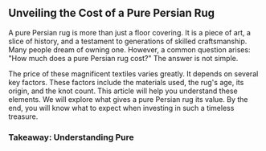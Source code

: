 ## Unveiling the Cost of a Pure Persian Rug

A pure Persian rug is more than just a floor covering. It is a piece of art, a slice of history, and a testament to generations of skilled craftsmanship. Many people dream of owning one. However, a common question arises: "How much does a pure Persian rug cost?" The answer is not simple.

The price of these magnificent textiles varies greatly. It depends on several key factors. These factors include the materials used, the rug's age, its origin, and the knot count. This article will help you understand these elements. We will explore what gives a pure Persian rug its value. By the end, you will know what to expect when investing in such a timeless treasure.

### Takeaway: Understanding Pure